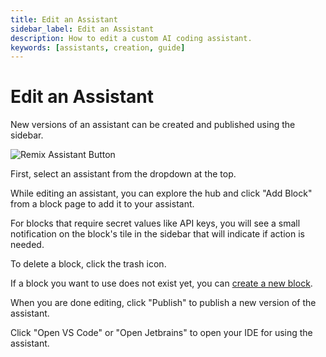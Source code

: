 ```yaml
---
title: Edit an Assistant
sidebar_label: Edit an Assistant
description: How to edit a custom AI coding assistant.
keywords: [assistants, creation, guide]
---
```


# Edit an Assistant

New versions of an assistant can be created and published using the sidebar.

![Remix Assistant Button](/img/hub/assistant-create-sidebar.png)

First, select an assistant from the dropdown at the top.

While editing an assistant, you can explore the hub and click "Add Block" from a block page to add it to your assistant.

For blocks that require secret values like API keys, you will see a small notification on the block's tile in the sidebar that will indicate if action is needed.

To delete a block, click the trash icon.

If a block you want to use does not exist yet, you can [create a new block](../blocks/create-a-block.md).

When you are done editing, click "Publish" to publish a new version of the assistant.

Click "Open VS Code" or "Open Jetbrains" to open your IDE for using the assistant.
